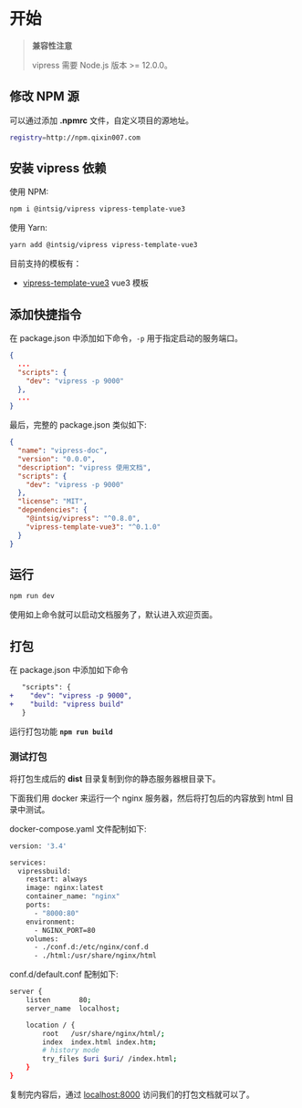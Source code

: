 # 开始

> **兼容性注意**
>
> vipress 需要 Node.js 版本 >= 12.0.0。

## 修改 NPM 源

可以通过添加 **.npmrc** 文件，自定义项目的源地址。

```sh
registry=http://npm.qixin007.com
```

## 安装 vipress 依赖

使用 NPM:
```sh
npm i @intsig/vipress vipress-template-vue3
```

使用 Yarn:  
```sh
yarn add @intsig/vipress vipress-template-vue3
```

目前支持的模板有：

- [vipress-template-vue3]() vue3 模板

## 添加快捷指令

在 package.json 中添加如下命令，`-p` 用于指定启动的服务端口。

```json
{
  ...
  "scripts": {
    "dev": "vipress -p 9000"
  },
  ...
}
```

最后，完整的 package.json 类似如下:

```json
{
  "name": "vipress-doc",
  "version": "0.0.0",
  "description": "vipress 使用文档",
  "scripts": {
    "dev": "vipress -p 9000"
  },
  "license": "MIT",
  "dependencies": {
    "@intsig/vipress": "^0.8.0",
    "vipress-template-vue3": "^0.1.0"
  }
}
```

## 运行

```sh
npm run dev
```

使用如上命令就可以启动文档服务了，默认进入欢迎页面。

## 打包

在 package.json 中添加如下命令

```diff
   "scripts": {
+    "dev": "vipress -p 9000",
+    "build: "vipress build"
   }
```

运行打包功能 **`npm run build`**

### 测试打包

将打包生成后的 **dist** 目录复制到你的静态服务器根目录下。

下面我们用 docker 来运行一个 nginx 服务器，然后将打包后的内容放到 html 目录中测试。

docker-compose.yaml 文件配制如下:

```sh
version: '3.4'

services:
  vipressbuild:
    restart: always
    image: nginx:latest
    container_name: "nginx"
    ports:
      - "8000:80"
    environment:
      - NGINX_PORT=80
    volumes:
      - ./conf.d:/etc/nginx/conf.d
      - ./html:/usr/share/nginx/html
```

conf.d/default.conf 配制如下:
```sh
server {
    listen       80;
    server_name  localhost;

    location / {
        root   /usr/share/nginx/html/;
        index  index.html index.htm;
        # history mode
        try_files $uri $uri/ /index.html;
    }
}
```

复制完内容后，通过 [localhost:8000](http://localhost:8000/) 访问我们的打包文档就可以了。